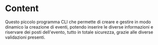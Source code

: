 # Content

Questo piccolo programma CLI che permette di creare e gestire in modo dinamico la creazione di eventi, potendo inserire le diverse informazioni e riservare dei posti dell'evento, tutto in totale sicurezza, grazie alle diverse validazioni presenti.
